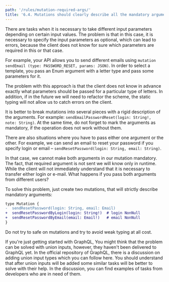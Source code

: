 ```yaml
---
path: '/rules/mutation-required-args/'
title: '6.4. Mutations should clearly describe all the mandatory arguments, there should be no options either-either.'
---
```


There are tasks when it is necessary to take different input parameters depending on certain input values. The problem is that in this case, it is necessary to specify the input parameters as optional, which can lead to errors, because the client does not know for sure which parameters are required in this or that case.

For example, your API allows you to send different emails using `mutation sendEmail (type: PASSWORD_RESET, params: JSON)`. In order to select a template, you pass an Enum argument with a letter type and pass some parameters for it.

The problem with this approach is that the client does not know in advance exactly what parameters should be passed for a particular type of letters. In addition, if in the future we will need to refactor the scheme, the static typing will not allow us to catch errors on the client.

It is better to break mutations into several pieces with a rigid description of the arguments. For example: `sendEmailPasswordReset(login: String!, note: String)`. At the same time, do not forget to mark the arguments as mandatory, if the operation does not work without them.

There are also situations where you have to pass either one argument or the other. For example, we can send an email to reset your password if you specify login or email – `sendResetPassword(login: String, email: String)`.

In that case, we cannot make both arguments in our mutation mandatory. The fact, that required argument is not sent we will know only in runtime. While the client will not immediately understand that it is necessary to transfer either login or e-mail. What happens if you pass both arguments from different users?

To solve this problem, just create two mutations, that will strictly describe mandatory arguments:

```diff
type Mutation {
-  sendResetPassword(login: String, email: Email)
+  sendResetPasswordByLogin(login: String!)  # login NonNull
+  sendResetPasswordByEmail(email: Email!)   # email NonNull
}
```

Do not try to safe on mutations and try to avoid weak typing at all cost.

If you're just getting started with GraphQL, You might think that the problem can be solved with union inputs, however, they haven't been delivered to GraphQL yet. In the official repository of GraphQL, there is a discussion on adding union input types which you can follow here. You should understand that after union inputs will be added some similar tasks will be better to solve with their help. In the discussion, you can find examples of tasks from developers who are in need of them.
